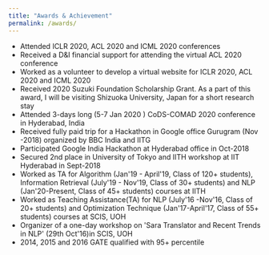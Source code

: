 ```yaml
---
title: "Awards & Achievement"
permalink: /awards/
---
```

* Attended ICLR 2020, ACL 2020 and ICML 2020 conferences
* Received a D&I financial support for attending the virtual ACL 2020 conference 
* Worked as a volunteer to develop a virtual website for ICLR 2020, ACL 2020 and ICML 2020
* Received 2020 Suzuki Foundation Scholarship Grant. As a part of this award, I will be visiting Shizuoka University, Japan for a short research stay
* Attended 3-days long (5-7 Jan 2020 ) CoDS-COMAD 2020 conference in Hyderabad, India
* Received fully paid trip for a Hackathon in Google office Gurugram (Nov -2018) organized by BBC India and IITG
* Participated Google India Hackathon at Hyderabad office in Oct-2018
* Secured 2nd place in University of Tokyo and IITH workshop at IIT Hyderabad in Sept-2018
* Worked as TA for Algorithm (Jan'19 - April'19, Class of 120+ students), Information Retrieval (July'19 - Nov'19, Class of 30+ students) and NLP (Jan'20-Present, Class of 45+ students) courses at IITH
* Worked as Teaching Assistance(TA) for NLP (July'16 -Nov'16, Class of 20+ students) and Optimization Technique (Jan'17-April'17, Class of 55+ students) courses at SCIS, UOH
* Organizer of a one-day workshop on 'Sara Translator and Recent Trends in NLP' (29th Oct'16)in SCIS, UOH
* 2014, 2015 and 2016 GATE qualified with 95+ percentile

  
